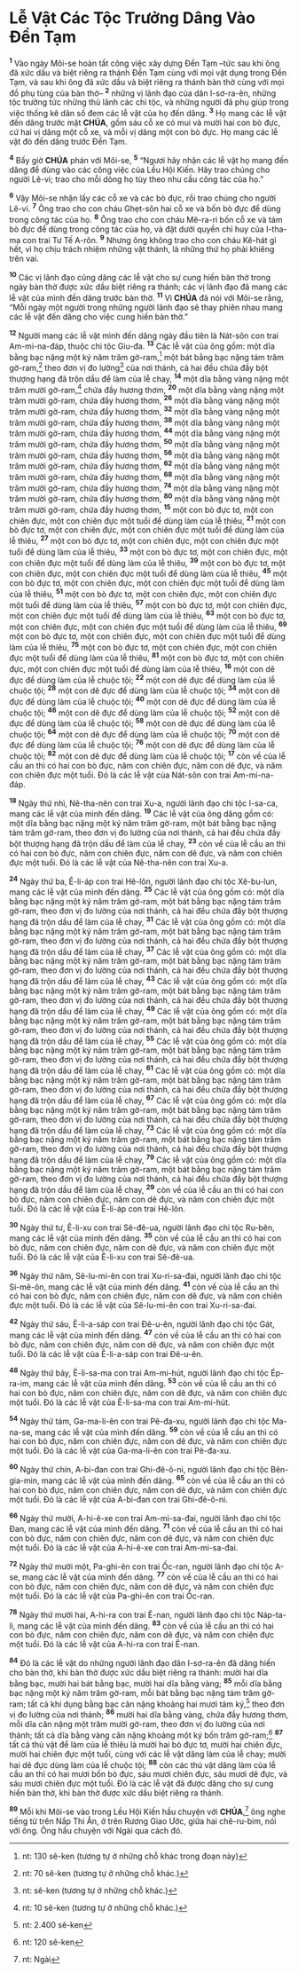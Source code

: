 # Lễ Vật Các Tộc Trưởng Dâng Vào Đền Tạm
<sup><b>1</b></sup> Vào ngày Môi-se hoàn tất công việc xây dựng Đền Tạm –tức sau khi ông đã xức dầu và biệt riêng ra thánh Đền Tạm cùng với mọi vật dụng trong Đền Tạm, và sau khi ông đã xức dầu và biệt riêng ra thánh bàn thờ cùng với mọi đồ phụ tùng của bàn thờ– <sup><b>2</b></sup> những vị lãnh đạo của dân I-sơ-ra-ên, những tộc trưởng tức những thủ lãnh các chi tộc, và những người đã phụ giúp trong việc thống kê dân số đem các lễ vật của họ đến dâng. <sup><b>3</b></sup> Họ mang các lễ vật đến dâng trước mặt **CHÚA**, gồm sáu cỗ xe có mui và mười hai con bò đực, cứ hai vị dâng một cỗ xe, và mỗi vị dâng một con bò đực. Họ mang các lễ vật đó đến dâng trước Đền Tạm.

<sup><b>4</b></sup> Bấy giờ **CHÚA** phán với Môi-se, <sup><b>5</b></sup> “Ngươi hãy nhận các lễ vật họ mang đến dâng để dùng vào các công việc của Lều Hội Kiến. Hãy trao chúng cho người Lê-vi; trao cho mỗi dòng họ tùy theo nhu cầu công tác của họ.”

<sup><b>6</b></sup> Vậy Môi-se nhận lấy các cỗ xe và các bò đực, rồi trao chúng cho người Lê-vi. <sup><b>7</b></sup> Ông trao cho con cháu Ghẹt-sôn hai cỗ xe và bốn bò đực để dùng trong công tác của họ. <sup><b>8</b></sup> Ông trao cho con cháu Mê-ra-ri bốn cỗ xe và tám bò đực để dùng trong công tác của họ, và đặt dưới quyền chỉ huy của I-tha-ma con trai Tư Tế A-rôn. <sup><b>9</b></sup> Nhưng ông không trao cho con cháu Kê-hát gì hết, vì họ chịu trách nhiệm những vật thánh, là những thứ họ phải khiêng trên vai.

<sup><b>10</b></sup> Các vị lãnh đạo cũng dâng các lễ vật cho sự cung hiến bàn thờ trong ngày bàn thờ được xức dầu biệt riêng ra thánh; các vị lãnh đạo đã mang các lễ vật của mình đến dâng trước bàn thờ. <sup><b>11</b></sup> Vì **CHÚA** đã nói với Môi-se rằng, “Mỗi ngày một người trong những người lãnh đạo sẽ thay phiên nhau mang các lễ vật đến dâng cho việc cung hiến bàn thờ.”

<sup><b>12</b></sup> Người mang các lễ vật mình đến dâng ngày đầu tiên là Nát-sôn con trai Am-mi-na-đáp, thuộc chi tộc Giu-đa. <sup><b>13</b></sup> Các lễ vật của ông gồm: một dĩa bằng bạc nặng một ký năm trăm gờ-ram,[^1-d1b0b1ec-fa18-4da7-8b24-a42dd06348ae] một bát bằng bạc nặng tám trăm gờ-ram,[^2-d1b0b1ec-fa18-4da7-8b24-a42dd06348ae] theo đơn vị đo lường[^3-d1b0b1ec-fa18-4da7-8b24-a42dd06348ae] của nơi thánh, cả hai đều chứa đầy bột thượng hạng đã trộn dầu để làm của lễ chay, <sup><b>14</b></sup> một dĩa bằng vàng nặng một trăm mười gờ-ram,[^4-d1b0b1ec-fa18-4da7-8b24-a42dd06348ae] chứa đầy hương thơm, <sup><b>20</b></sup> một dĩa bằng vàng nặng một trăm mười gờ-ram, chứa đầy hương thơm, <sup><b>26</b></sup> một dĩa bằng vàng nặng một trăm mười gờ-ram, chứa đầy hương thơm, <sup><b>32</b></sup> một dĩa bằng vàng nặng một trăm mười gờ-ram, chứa đầy hương thơm, <sup><b>38</b></sup> một dĩa bằng vàng nặng một trăm mười gờ-ram, chứa đầy hương thơm, <sup><b>44</b></sup> một dĩa bằng vàng nặng một trăm mười gờ-ram, chứa đầy hương thơm, <sup><b>50</b></sup> một dĩa bằng vàng nặng một trăm mười gờ-ram, chứa đầy hương thơm, <sup><b>56</b></sup> một dĩa bằng vàng nặng một trăm mười gờ-ram, chứa đầy hương thơm, <sup><b>62</b></sup> một dĩa bằng vàng nặng một trăm mười gờ-ram, chứa đầy hương thơm, <sup><b>68</b></sup> một dĩa bằng vàng nặng một trăm mười gờ-ram, chứa đầy hương thơm, <sup><b>74</b></sup> một dĩa bằng vàng nặng một trăm mười gờ-ram, chứa đầy hương thơm, <sup><b>80</b></sup> một dĩa bằng vàng nặng một trăm mười gờ-ram, chứa đầy hương thơm, <sup><b>15</b></sup> một con bò đực tơ, một con chiên đực, một con chiên đực một tuổi để dùng làm của lễ thiêu, <sup><b>21</b></sup> một con bò đực tơ, một con chiên đực, một con chiên đực một tuổi để dùng làm của lễ thiêu, <sup><b>27</b></sup> một con bò đực tơ, một con chiên đực, một con chiên đực một tuổi để dùng làm của lễ thiêu, <sup><b>33</b></sup> một con bò đực tơ, một con chiên đực, một con chiên đực một tuổi để dùng làm của lễ thiêu, <sup><b>39</b></sup> một con bò đực tơ, một con chiên đực, một con chiên đực một tuổi để dùng làm của lễ thiêu, <sup><b>45</b></sup> một con bò đực tơ, một con chiên đực, một con chiên đực một tuổi để dùng làm của lễ thiêu, <sup><b>51</b></sup> một con bò đực tơ, một con chiên đực, một con chiên đực một tuổi để dùng làm của lễ thiêu, <sup><b>57</b></sup> một con bò đực tơ, một con chiên đực, một con chiên đực một tuổi để dùng làm của lễ thiêu, <sup><b>63</b></sup> một con bò đực tơ, một con chiên đực, một con chiên đực một tuổi để dùng làm của lễ thiêu, <sup><b>69</b></sup> một con bò đực tơ, một con chiên đực, một con chiên đực một tuổi để dùng làm của lễ thiêu, <sup><b>75</b></sup> một con bò đực tơ, một con chiên đực, một con chiên đực một tuổi để dùng làm của lễ thiêu, <sup><b>81</b></sup> một con bò đực tơ, một con chiên đực, một con chiên đực một tuổi để dùng làm của lễ thiêu, <sup><b>16</b></sup> một con dê đực để dùng làm của lễ chuộc tội; <sup><b>22</b></sup> một con dê đực để dùng làm của lễ chuộc tội; <sup><b>28</b></sup> một con dê đực để dùng làm của lễ chuộc tội; <sup><b>34</b></sup> một con dê đực để dùng làm của lễ chuộc tội; <sup><b>40</b></sup> một con dê đực để dùng làm của lễ chuộc tội; <sup><b>46</b></sup> một con dê đực để dùng làm của lễ chuộc tội; <sup><b>52</b></sup> một con dê đực để dùng làm của lễ chuộc tội; <sup><b>58</b></sup> một con dê đực để dùng làm của lễ chuộc tội; <sup><b>64</b></sup> một con dê đực để dùng làm của lễ chuộc tội; <sup><b>70</b></sup> một con dê đực để dùng làm của lễ chuộc tội; <sup><b>76</b></sup> một con dê đực để dùng làm của lễ chuộc tội; <sup><b>82</b></sup> một con dê đực để dùng làm của lễ chuộc tội; <sup><b>17</b></sup> còn về của lễ cầu an thì có hai con bò đực, năm con chiên đực, năm con dê đực, và năm con chiên đực một tuổi. Đó là các lễ vật của Nát-sôn con trai Am-mi-na-đáp.

<sup><b>18</b></sup> Ngày thứ nhì, Nê-tha-nên con trai Xu-a, người lãnh đạo chi tộc I-sa-ca, mang các lễ vật của mình đến dâng. <sup><b>19</b></sup> Các lễ vật của ông dâng gồm có: một dĩa bằng bạc nặng một ký năm trăm gờ-ram, một bát bằng bạc nặng tám trăm gờ-ram, theo đơn vị đo lường của nơi thánh, cả hai đều chứa đầy bột thượng hạng đã trộn dầu để làm của lễ chay, <sup><b>23</b></sup> còn về của lễ cầu an thì có hai con bò đực, năm con chiên đực, năm con dê đực, và năm con chiên đực một tuổi. Đó là các lễ vật của Nê-tha-nên con trai Xu-a.

<sup><b>24</b></sup> Ngày thứ ba, Ê-li-áp con trai Hê-lôn, người lãnh đạo chi tộc Xê-bu-lun, mang các lễ vật của mình đến dâng. <sup><b>25</b></sup> Các lễ vật của ông gồm có: một dĩa bằng bạc nặng một ký năm trăm gờ-ram, một bát bằng bạc nặng tám trăm gờ-ram, theo đơn vị đo lường của nơi thánh, cả hai đều chứa đầy bột thượng hạng đã trộn dầu để làm của lễ chay, <sup><b>31</b></sup> Các lễ vật của ông gồm có: một dĩa bằng bạc nặng một ký năm trăm gờ-ram, một bát bằng bạc nặng tám trăm gờ-ram, theo đơn vị đo lường của nơi thánh, cả hai đều chứa đầy bột thượng hạng đã trộn dầu để làm của lễ chay, <sup><b>37</b></sup> Các lễ vật của ông gồm có: một dĩa bằng bạc nặng một ký năm trăm gờ-ram, một bát bằng bạc nặng tám trăm gờ-ram, theo đơn vị đo lường của nơi thánh, cả hai đều chứa đầy bột thượng hạng đã trộn dầu để làm của lễ chay, <sup><b>43</b></sup> Các lễ vật của ông gồm có: một dĩa bằng bạc nặng một ký năm trăm gờ-ram, một bát bằng bạc nặng tám trăm gờ-ram, theo đơn vị đo lường của nơi thánh, cả hai đều chứa đầy bột thượng hạng đã trộn dầu để làm của lễ chay, <sup><b>49</b></sup> Các lễ vật của ông gồm có: một dĩa bằng bạc nặng một ký năm trăm gờ-ram, một bát bằng bạc nặng tám trăm gờ-ram, theo đơn vị đo lường của nơi thánh, cả hai đều chứa đầy bột thượng hạng đã trộn dầu để làm của lễ chay, <sup><b>55</b></sup> Các lễ vật của ông gồm có: một dĩa bằng bạc nặng một ký năm trăm gờ-ram, một bát bằng bạc nặng tám trăm gờ-ram, theo đơn vị đo lường của nơi thánh, cả hai đều chứa đầy bột thượng hạng đã trộn dầu để làm của lễ chay, <sup><b>61</b></sup> Các lễ vật của ông gồm có: một dĩa bằng bạc nặng một ký năm trăm gờ-ram, một bát bằng bạc nặng tám trăm gờ-ram, theo đơn vị đo lường của nơi thánh, cả hai đều chứa đầy bột thượng hạng đã trộn dầu để làm của lễ chay, <sup><b>67</b></sup> Các lễ vật của ông gồm có: một dĩa bằng bạc nặng một ký năm trăm gờ-ram, một bát bằng bạc nặng tám trăm gờ-ram, theo đơn vị đo lường của nơi thánh, cả hai đều chứa đầy bột thượng hạng đã trộn dầu để làm của lễ chay, <sup><b>73</b></sup> Các lễ vật của ông gồm có: một dĩa bằng bạc nặng một ký năm trăm gờ-ram, một bát bằng bạc nặng tám trăm gờ-ram, theo đơn vị đo lường của nơi thánh, cả hai đều chứa đầy bột thượng hạng đã trộn dầu để làm của lễ chay, <sup><b>79</b></sup> Các lễ vật của ông gồm có: một dĩa bằng bạc nặng một ký năm trăm gờ-ram, một bát bằng bạc nặng tám trăm gờ-ram, theo đơn vị đo lường của nơi thánh, cả hai đều chứa đầy bột thượng hạng đã trộn dầu để làm của lễ chay, <sup><b>29</b></sup> còn về của lễ cầu an thì có hai con bò đực, năm con chiên đực, năm con dê đực, và năm con chiên đực một tuổi. Đó là các lễ vật của Ê-li-áp con trai Hê-lôn.

<sup><b>30</b></sup> Ngày thứ tư, Ê-li-xu con trai Sê-đê-ua, người lãnh đạo chi tộc Ru-bên, mang các lễ vật của mình đến dâng. <sup><b>35</b></sup> còn về của lễ cầu an thì có hai con bò đực, năm con chiên đực, năm con dê đực, và năm con chiên đực một tuổi. Đó là các lễ vật của Ê-li-xu con trai Sê-đê-ua.

<sup><b>36</b></sup> Ngày thứ năm, Sê-lu-mi-ên con trai Xu-ri-sa-đai, người lãnh đạo chi tộc Si-mê-ôn, mang các lễ vật của mình đến dâng. <sup><b>41</b></sup> còn về của lễ cầu an thì có hai con bò đực, năm con chiên đực, năm con dê đực, và năm con chiên đực một tuổi. Đó là các lễ vật của Sê-lu-mi-ên con trai Xu-ri-sa-đai.

<sup><b>42</b></sup> Ngày thứ sáu, Ê-li-a-sáp con trai Đê-u-ên, người lãnh đạo chi tộc Gát, mang các lễ vật của mình đến dâng. <sup><b>47</b></sup> còn về của lễ cầu an thì có hai con bò đực, năm con chiên đực, năm con dê đực, và năm con chiên đực một tuổi. Đó là các lễ vật của Ê-li-a-sáp con trai Đê-u-ên.

<sup><b>48</b></sup> Ngày thứ bảy, Ê-li-sa-ma con trai Am-mi-hút, người lãnh đạo chi tộc Ép-ra-im, mang các lễ vật của mình đến dâng. <sup><b>53</b></sup> còn về của lễ cầu an thì có hai con bò đực, năm con chiên đực, năm con dê đực, và năm con chiên đực một tuổi. Đó là các lễ vật của Ê-li-sa-ma con trai Am-mi-hút.

<sup><b>54</b></sup> Ngày thứ tám, Ga-ma-li-ên con trai Pê-đa-xu, người lãnh đạo chi tộc Ma-na-se, mang các lễ vật của mình đến dâng. <sup><b>59</b></sup> còn về của lễ cầu an thì có hai con bò đực, năm con chiên đực, năm con dê đực, và năm con chiên đực một tuổi. Đó là các lễ vật của Ga-ma-li-ên con trai Pê-đa-xu.

<sup><b>60</b></sup> Ngày thứ chín, A-bi-đan con trai Ghi-đê-ô-ni, người lãnh đạo chi tộc Bên-gia-min, mang các lễ vật của mình đến dâng. <sup><b>65</b></sup> còn về của lễ cầu an thì có hai con bò đực, năm con chiên đực, năm con dê đực, và năm con chiên đực một tuổi. Đó là các lễ vật của A-bi-đan con trai Ghi-đê-ô-ni.

<sup><b>66</b></sup> Ngày thứ mười, A-hi-ê-xe con trai Am-mi-sa-đai, người lãnh đạo chi tộc Đan, mang các lễ vật của mình đến dâng. <sup><b>71</b></sup> còn về của lễ cầu an thì có hai con bò đực, năm con chiên đực, năm con dê đực, và năm con chiên đực một tuổi. Đó là các lễ vật của A-hi-ê-xe con trai Am-mi-sa-đai.

<sup><b>72</b></sup> Ngày thứ mười một, Pa-ghi-ên con trai Ốc-ran, người lãnh đạo chi tộc A-se, mang các lễ vật của mình đến dâng. <sup><b>77</b></sup> còn về của lễ cầu an thì có hai con bò đực, năm con chiên đực, năm con dê đực, và năm con chiên đực một tuổi. Đó là các lễ vật của Pa-ghi-ên con trai Ốc-ran.

<sup><b>78</b></sup> Ngày thứ mười hai, A-hi-ra con trai Ê-nan, người lãnh đạo chi tộc Náp-ta-li, mang các lễ vật của mình đến dâng. <sup><b>83</b></sup> còn về của lễ cầu an thì có hai con bò đực, năm con chiên đực, năm con dê đực, và năm con chiên đực một tuổi. Đó là các lễ vật của A-hi-ra con trai Ê-nan.

<sup><b>84</b></sup> Đó là các lễ vật do những người lãnh đạo dân I-sơ-ra-ên đã dâng hiến cho bàn thờ, khi bàn thờ được xức dầu biệt riêng ra thánh: mười hai dĩa bằng bạc, mười hai bát bằng bạc, mười hai dĩa bằng vàng; <sup><b>85</b></sup> mỗi dĩa bằng bạc nặng một ký năm trăm gờ-ram, mỗi bát bằng bạc nặng tám trăm gờ-ram; tất cả khí dụng bằng bạc cân nặng khoảng hai mươi tám ký,[^5-d1b0b1ec-fa18-4da7-8b24-a42dd06348ae] theo đơn vị đo lường của nơi thánh; <sup><b>86</b></sup> mười hai dĩa bằng vàng, chứa đầy hương thơm, mỗi dĩa cân nặng một trăm mười gờ-ram, theo đơn vị đo lường của nơi thánh; tất cả dĩa bằng vàng cân nặng khoảng một ký bốn trăm gờ-ram;[^6-d1b0b1ec-fa18-4da7-8b24-a42dd06348ae] <sup><b>87</b></sup> tất cả thú vật để làm của lễ thiêu là mười hai bò đực tơ, mười hai chiên đực, mười hai chiên đực một tuổi, cùng với các lễ vật dâng làm của lễ chay; mười hai dê đực dùng làm của lễ chuộc tội; <sup><b>88</b></sup> còn các thú vật dâng làm của lễ cầu an thì có hai mươi bốn bò đực, sáu mươi chiên đực, sáu mươi dê đực, và sáu mươi chiên đực một tuổi. Đó là các lễ vật đã được dâng cho sự cung hiến bàn thờ, khi bàn thờ được xức dầu biệt riêng ra thánh.

<sup><b>89</b></sup> Mỗi khi Môi-se vào trong Lều Hội Kiến hầu chuyện với **CHÚA**,[^7-d1b0b1ec-fa18-4da7-8b24-a42dd06348ae] ông nghe tiếng từ trên Nắp Thi Ân, ở trên Rương Giao Ước, giữa hai chê-ru-bim, nói với ông. Ông hầu chuyện với Ngài qua cách đó.

[^1-d1b0b1ec-fa18-4da7-8b24-a42dd06348ae]: nt: 130 sê-ken (tương tự ở những chỗ khác trong đoạn này)
[^2-d1b0b1ec-fa18-4da7-8b24-a42dd06348ae]: nt: 70 sê-ken (tương tự ở những chỗ khác.)
[^3-d1b0b1ec-fa18-4da7-8b24-a42dd06348ae]: nt: sê-ken (tương tự ở những chỗ khác.)
[^4-d1b0b1ec-fa18-4da7-8b24-a42dd06348ae]: nt: 10 sê-ken (tương tự ở những chỗ khác.)
[^5-d1b0b1ec-fa18-4da7-8b24-a42dd06348ae]: nt: 2.400 sê-ken
[^6-d1b0b1ec-fa18-4da7-8b24-a42dd06348ae]: nt: 120 sê-ken
[^7-d1b0b1ec-fa18-4da7-8b24-a42dd06348ae]: nt: Ngài